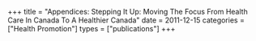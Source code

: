 +++
title = "Appendices: Stepping It Up: Moving The Focus From Health Care In Canada To A Healthier Canada"
date = 2011-12-15
categories = ["Health Promotion"]
types = ["publications"]
+++
